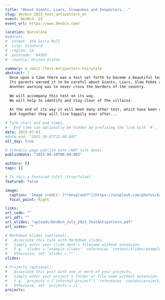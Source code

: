 ```yaml
---
title: "About Giants, Liars, Slowpokes and Inspectors..."
slug: devbcn_2023_test_antipattern_en
event: DevBcn `23
event_url: https://www.devbcn.com/

location: Barcelona
#address:
#  street: 450 Serra Mall
#  city: Stanford
#  region: CA
#  postcode: '94305'
#  country: United States

summary: A (Unit-)Test-Antipattern-Fairytale
abstract: |
  Once upon a time there was a test set forth to become a beautiful test.
  Its parents warned it to be careful about Giants, Liars, Slow Pokes and all sorts of other villains which would cross its way.
  Another warning was to never cross the borders of the country.
  
  We will accompany this test on its way.
  We will help to identify and stay clear of the villains.
  
  At the end of its way it will meet many other test, which have been careful as well.
  And together they will live happily ever after...

# Talk start and end times.
#   End time can optionally be hidden by prefixing the line with `#`.
date: 2023-07-03
#date_end: "2021-10-07T15:00:00Z"
all_day: true

# Schedule page publish date (NOT talk date).
publishDate: "2023-06-20T00:00:00Z"

authors: []
tags: []

# Is this a featured talk? (true/false)
featured: false

image:
  caption: 'Image credit: [**Unsplash**](https://unsplash.com/photos/bzdhc5b3Bxs)'
  focal_point: Right

links:
url_code: ""
url_pdf: ""
url_slides: "uploads/DevBcn_July_2023_TestAntipattern.pdf"
url_video: ""

# Markdown Slides (optional).
#   Associate this talk with Markdown slides.
#   Simply enter your slide deck's filename without extension.
#   E.g. `slides = "example-slides"` references `content/slides/example-slides.md`.
#   Otherwise, set `slides = ""`.
slides:

# Projects (optional).
#   Associate this post with one or more of your projects.
#   Simply enter your project's folder or file name without extension.
#   E.g. `projects = ["internal-project"]` references `content/project/deep-learning/index.md`.
#   Otherwise, set `projects = []`.
projects:
---
```

